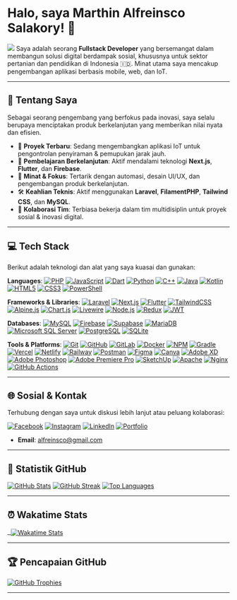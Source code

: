 # Halo, saya Marthin Alfreinsco Salakory! 👋
![](https://komarev.com/ghpvc/?username=alfreinsco)
Saya adalah seorang **Fullstack Developer** yang bersemangat dalam membangun solusi digital berdampak sosial, khususnya untuk sektor pertanian dan pendidikan di Indonesia 🇮🇩. Minat utama saya mencakup pengembangan aplikasi berbasis mobile, web, dan IoT.

---

## 💼 Tentang Saya

Sebagai seorang pengembang yang berfokus pada inovasi, saya selalu berupaya menciptakan produk berkelanjutan yang memberikan nilai nyata dan efisien.

* 🔭 **Proyek Terbaru**: Sedang mengembangkan aplikasi IoT untuk pengontrolan penyiraman & pemupukan jarak jauh.
* 🌱 **Pembelajaran Berkelanjutan**: Aktif mendalami teknologi **Next.js**, **Flutter**, dan **Firebase**.
* 🧠 **Minat & Fokus**: Tertarik dengan automasi, desain UI/UX, dan pengembangan produk berkelanjutan.
* 🛠️ **Keahlian Teknis**: Aktif menggunakan **Laravel**, **FilamentPHP**, **Tailwind CSS**, dan **MySQL**.
* 🤝 **Kolaborasi Tim**: Terbiasa bekerja dalam tim multidisiplin untuk proyek sosial & inovasi digital.

---

## 💻 Tech Stack

Berikut adalah teknologi dan alat yang saya kuasai dan gunakan:

**Languages**:
<a href="https://www.php.net/" target="_blank" rel="noreferrer"><img src="https://img.shields.io/badge/php-%23777BB4.svg?style=for-the-badge&logo=php&logoColor=white" alt="PHP" /></a>
<a href="https://developer.mozilla.org/en-US/docs/Web/JavaScript" target="_blank" rel="noreferrer"><img src="https://img.shields.io/badge/javascript-%23323330.svg?style=for-the-badge&logo=javascript&logoColor=%23F7DF1E" alt="JavaScript" /></a>
<a href="https://dart.dev/" target="_blank" rel="noreferrer"><img src="https://img.shields.io/badge/dart-%230175C2.svg?style=for-the-badge&logo=dart&logoColor=white" alt="Dart" /></a>
<a href="https://www.python.org" target="_blank" rel="noreferrer"><img src="https://img.shields.io/badge/python-3670A0?style=for-the-badge&logo=python&logoColor=ffdd54" alt="Python" /></a>
<a href="https://isocpp.org/" target="_blank" rel="noreferrer"><img src="https://img.shields.io/badge/c++-%2300599C.svg?style=for-the-badge&logo=c%2B%2B&logoColor=white" alt="C++" /></a>
<a href="https://www.java.com" target="_blank" rel="noreferrer"><img src="https://img.shields.io/badge/java-%23ED8B00.svg?style=for-the-badge&logo=openjdk&logoColor=white" alt="Java" /></a>
<a href="https://kotlinlang.org/" target="_blank" rel="noreferrer"><img src="https://img.shields.io/badge/kotlin-%237F52FF.svg?style=for-the-badge&logo=kotlin&logoColor=white" alt="Kotlin" /></a>
<a href="https://developer.mozilla.org/en-US/docs/Web/Guide/HTML/HTML5" target="_blank" rel="noreferrer"><img src="https://img.shields.io/badge/html5-%23E34F26.svg?style=for-the-badge&logo=html5&logoColor=white" alt="HTML5" /></a>
<a href="https://www.w3schools.com/css/" target="_blank" rel="noreferrer"><img src="https://img.shields.io/badge/css3-%231572B6.svg?style=for-the-badge&logo=css3&logoColor=white" alt="CSS3" /></a>
<a href="https://docs.microsoft.com/en-us/powershell/" target="_blank" rel="noreferrer"><img src="https://img.shields.io/badge/PowerShell-%235391FE.svg?style=for-the-badge&logo=powershell&logoColor=white" alt="PowerShell" /></a>

**Frameworks & Libraries**:
<a href="https://laravel.com/" target="_blank" rel="noreferrer"><img src="https://img.shields.io/badge/laravel-%23FF2D20.svg?style=for-the-badge&logo=laravel&logoColor=white" alt="Laravel" /></a>
<a href="https://nextjs.org/" target="_blank" rel="noreferrer"><img src="https://img.shields.io/badge/Next-black?style=for-the-badge&logo=next.js&logoColor=white" alt="Next.js" /></a>
<a href="https://flutter.dev" target="_blank" rel="noreferrer"><img src="https://img.shields.io/badge/Flutter-%2302569B.svg?style=for-the-badge&logo=Flutter&logoColor=white" alt="Flutter" /></a>
<a href="https://tailwindcss.com/" target="_blank" rel="noreferrer"><img src="https://img.shields.io/badge/tailwindcss-%2338B2AC.svg?style=for-the-badge&logo=tailwind-css&logoColor=white" alt="TailwindCSS" /></a>
<a href="https://alpinejs.dev/" target="_blank" rel="noreferrer"><img src="https://img.shields.io/badge/alpinejs-white.svg?style=for-the-badge&logo=alpinedotjs&logoColor=%238BC0D0" alt="Alpine.js" /></a>
<a href="https://www.chartjs.org" target="_blank" rel="noreferrer"><img src="https://img.shields.io/badge/chart.js-F5788D.svg?style=for-the-badge&logo=chart.js&logoColor=white" alt="Chart.js" /></a>
<a href="https://laravel-livewire.com/" target="_blank" rel="noreferrer"><img src="https://img.shields.io/badge/livewire-%234e56a6.svg?style=for-the-badge&logo=livewire&logoColor=white" alt="Livewire" /></a>
<a href="https://nodejs.org" target="_blank" rel="noreferrer"><img src="https://img.shields.io/badge/node.js-6DA55F?style=for-the-badge&logo=node.js&logoColor=white" alt="Node.js" /></a>
<a href="https://redux.js.org" target="_blank" rel="noreferrer"><img src="https://img.shields.io/badge/redux-%23593d88.svg?style=for-the-badge&logo=redux&logoColor=white" alt="Redux" /></a>
<a href="https://jwt.io/" target="_blank" rel="noreferrer"><img src="https://img.shields.io/badge/JWT-black?style=for-the-badge&logo=JSON%20web%20tokens" alt="JWT" /></a>

**Databases**:
<a href="https://www.mysql.com/" target="_blank" rel="noreferrer"><img src="https://img.shields.io/badge/mysql-4479A1.svg?style=for-the-badge&logo=mysql&logoColor=white" alt="MySQL" /></a>
<a href="https://firebase.google.com/" target="_blank" rel="noreferrer"><img src="https://img.shields.io/badge/firebase-%23039BE5.svg?style=for-the-badge&logo=firebase" alt="Firebase" /></a>
<a href="https://supabase.io" target="_blank" rel="noreferrer"><img src="https://img.shields.io/badge/supabase-%233ECF8E.svg?style=for-the-badge&logo=supabase&logoColor=white" alt="Supabase" /></a>
<a href="https://mariadb.org/" target="_blank" rel="noreferrer"><img src="https://img.shields.io/badge/MariaDB-003545?style=for-the-badge&logo=mariadb&logoColor=white" alt="MariaDB" /></a>
<a href="https://www.microsoft.com/en-us/sql-server" target="_blank" rel="noreferrer"><img src="https://img.shields.io/badge/Microsoft%20SQL%20Server-CC2927?style=for-the-badge&logo=microsoft%20sql%20server&logoColor=white" alt="Microsoft SQL Server" /></a>
<a href="https://www.postgresql.org" target="_blank" rel="noreferrer"><img src="https://img.shields.io/badge/postgres-%23316192.svg?style=for-the-badge&logo=postgresql&logoColor=white" alt="PostgreSQL" /></a>
<a href="https://sqlite.org/" target="_blank" rel="noreferrer"><img src="https://img.shields.io/badge/sqlite-%2307405e.svg?style=for-the-badge&logo=sqlite&logoColor=white" alt="SQLite" /></a>

**Tools & Platforms**:
<a href="https://git-scm.com/" target="_blank" rel="noreferrer"><img src="https://img.shields.io/badge/git-%23F05033.svg?style=for-the-badge&logo=git&logoColor=white" alt="Git" /></a>
<a href="https://github.com/" target="_blank" rel="noreferrer"><img src="https://img.shields.io/badge/github-%23121011.svg?style=for-the-badge&logo=github&logoColor=white" alt="GitHub" /></a>
<a href="https://gitlab.com/" target="_blank" rel="noreferrer"><img src="https://img.shields.io/badge/gitlab-%23181717.svg?style=for-the-badge&logo=gitlab&logoColor=white" alt="GitLab" /></a>
<a href="https://www.docker.com/" target="_blank" rel="noreferrer"><img src="https://img.shields.io/badge/docker-%230db7ed.svg?style=for-the-badge&logo=docker&logoColor=white" alt="Docker" /></a>
<a href="https://www.npmjs.com/" target="_blank" rel="noreferrer"><img src="https://img.shields.io/badge/NPM-%23CB3837.svg?style=for-the-badge&logo=npm&logoColor=white" alt="NPM" /></a>
<a href="https://gradle.org/" target="_blank" rel="noreferrer"><img src="https://img.shields.io/badge/Gradle-02303A.svg?style=for-the-badge&logo=Gradle&logoColor=white" alt="Gradle" /></a>
<a href="https://vercel.com/" target="_blank" rel="noreferrer"><img src="https://img.shields.io/badge/vercel-%23000000.svg?style=for-the-badge&logo=vercel&logoColor=white" alt="Vercel" /></a>
<a href="https://www.netlify.com/" target="_blank" rel="noreferrer"><img src="https://img.shields.io/badge/netlify-%2300C7B7.svg?style=for-the-badge&logo=netlify&logoColor=white" alt="Netlify" /></a>
<a href="https://railway.app/" target="_blank" rel="noreferrer"><img src="https://img.shields.io/badge/Railway-%230B0D0E.svg?style=for-the-badge&logo=railway&logoColor=white" alt="Railway" /></a>
<a href="https://www.postman.com/" target="_blank" rel="noreferrer"><img src="https://img.shields.io/badge/Postman-FF6C37?style=for-the-badge&logo=postman&logoColor=white" alt="Postman" /></a>
<a href="https://www.figma.com/" target="_blank" rel="noreferrer"><img src="https://img.shields.io/badge/figma-%23F24E1E.svg?style=for-the-badge&logo=figma&logoColor=white" alt="Figma" /></a>
<a href="https://www.canva.com/" target="_blank" rel="noreferrer"><img src="https://img.shields.io/badge/Canva-%2300C4CC.svg?style=for-the-badge&logo=Canva&logoColor=white" alt="Canva" /></a>
<a href="https://www.adobe.com/products/xd.html" target="_blank" rel="noreferrer"><img src="https://img.shields.io/badge/Adobe%20XD-470137?style=for-the-badge&logo=Adobe%20XD&logoColor=#FF61F6" alt="Adobe XD" /></a>
<a href="https://www.adobe.com/products/photoshop.html" target="_blank" rel="noreferrer"><img src="https://img.shields.io/badge/adobe%20photoshop-%2331A8FF.svg?style=for-the-badge&logo=adobe%20photoshop&logoColor=white" alt="Adobe Photoshop" /></a>
<a href="https://www.adobe.com/products/premiere.html" target="_blank" rel="noreferrer"><img src="https://img.shields.io/badge/Adobe%20Premiere%20Pro-9999FF.svg?style=for-the-badge&logo=Adobe%20Premiere%20Pro&logoColor=white" alt="Adobe Premiere Pro" /></a>
<a href="https://www.sketchup.com/" target="_blank" rel="noreferrer"><img src="https://img.shields.io/badge/SketchUp-005F9E?style=for-the-badge&logo=sketchup&logoColor=white" alt="SketchUp" /></a>
<a href="https://httpd.apache.org/" target="_blank" rel="noreferrer"><img src="https://img.shields.io/badge/apache-%23D42029.svg?style=for-the-badge&logo=apache&logoColor=white" alt="Apache" /></a>
<a href="https://nginx.org/en/" target="_blank" rel="noreferrer"><img src="https://img.shields.io/badge/nginx-%23009639.svg?style=for-the-badge&logo=nginx&logoColor=white" alt="Nginx" /></a>
<a href="https://github.com/features/actions" target="_blank" rel="noreferrer"><img src="https://img.shields.io/badge/github%20actions-%232671E5.svg?style=for-the-badge&logo=githubactions&logoColor=white" alt="GitHub Actions" /></a>

---

## 🌐 Sosial & Kontak

Terhubung dengan saya untuk diskusi lebih lanjut atau peluang kolaborasi:

<a href="https://www.facebook.com/marthin.salakory.9/" target="_blank" rel="noreferrer"><img src="https://img.shields.io/badge/Facebook-%231877F2.svg?logo=Facebook&logoColor=white" alt="Facebook" /></a>
<a href="https://www.instagram.com/salakory14/" target="_blank" rel="noreferrer"><img src="https://img.shields.io/badge/Instagram-%23E4405F.svg?logo=Instagram&logoColor=white" alt="Instagram" /></a>
<a href="https://www.linkedin.com/in/alfreinsco/" target="_blank" rel="noreferrer"><img src="https://img.shields.io/badge/LinkedIn-%230077B5.svg?logo=linkedin&logoColor=white" alt="LinkedIn" /></a>
<a href="https://alfreinsco.fun" target="_blank" rel="noreferrer"><img src="https://img.shields.io/badge/Portfolio-%23000000.svg?style=for-the-badge&logo=firefox&logoColor=#FF7139" alt="Portfolio" /></a>

* **Email**: <a href="mailto:alfreinsco@gmail.com" target="_blank" rel="noreferrer">alfreinsco@gmail.com</a>

---

## 🚀 Statistik GitHub

<a href="https://github.com/alfreinsco" target="_blank" rel="noreferrer"><img src="https://github-readme-stats.vercel.app/api?username=alfreinsco&theme=radical&hide_border=false&include_all_commits=true&count_private=true" alt="GitHub Stats" /></a>
<a href="https://github.com/alfreinsco" target="_blank" rel="noreferrer"><img src="https://streak-stats.demolab.com/?user=alfreinsco&theme=radical&hide_border=false" alt="GitHub Streak" /></a>
<a href="https://github.com/alfreinsco" target="_blank" rel="noreferrer"><img src="https://github-readme-stats.vercel.app/api/top-langs/?username=alfreinsco&theme=radical&hide_border=false&include_all_commits=true&count_private=true&layout=compact" alt="Top Languages" /></a>

---

## ⏰ Wakatime Stats

<a href="https://wakatime.com/@alfreinsco" target="_blank" rel="noreferrer">
  <img align="center" src="https://github-readme-stats.vercel.app/api/wakatime?username=alfreinsco&theme=radical&layout=compact" alt="Wakatime Stats" />
</a>

---

## 🏆 Pencapaian GitHub

<a href="https://github.com/alfreinsco" target="_blank" rel="noreferrer"><img src="https://github-profile-trophy.vercel.app/?username=alfreinsco&theme=radical&no-frame=false&no-bg=false&margin-w=4" alt="GitHub Trophies" /></a>

---
